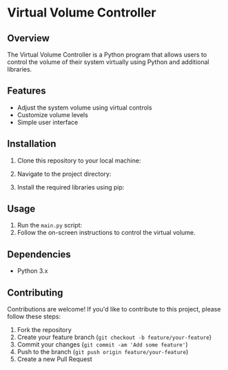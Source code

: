 # Virtual Volume Controller

## Overview
The Virtual Volume Controller is a Python program that allows users to control the volume of their system virtually using Python and additional libraries.

## Features
- Adjust the system volume using virtual controls
- Customize volume levels
- Simple user interface

## Installation
1. Clone this repository to your local machine:


2. Navigate to the project directory:


3. Install the required libraries using pip:


## Usage
1. Run the `main.py` script: 
2. Follow the on-screen instructions to control the virtual volume.

## Dependencies
- Python 3.x

## Contributing
Contributions are welcome! If you'd like to contribute to this project, please follow these steps:
1. Fork the repository
2. Create your feature branch (`git checkout -b feature/your-feature`)
3. Commit your changes (`git commit -am 'Add some feature'`)
4. Push to the branch (`git push origin feature/your-feature`)
5. Create a new Pull Request



